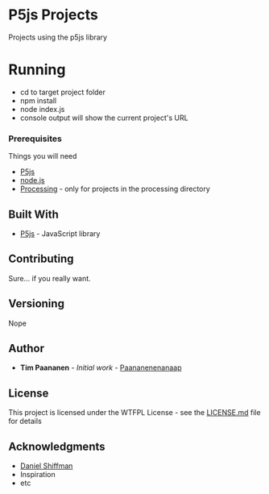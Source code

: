 # P5js Projects
Projects using the p5js library

# Running
* cd to target project folder
* npm install
* node index.js
* console output will show the current project's URL

### Prerequisites

Things you will need

* [P5js](http://p5js.org/)
* [node.js](http://nodejs.org/)
* [Processing](https://processing.org/) - only for projects in the processing directory

## Built With

* [P5js](http://p5js.org/) - JavaScript library

## Contributing

Sure... if you really want.

## Versioning

Nope

## Author

* **Tim Paananen** - *Initial work* - [Paananenenanaap](https://github.com/paananen/)


## License

This project is licensed under the WTFPL License - see the [LICENSE.md](LICENSE.md) file for details

## Acknowledgments

* [Daniel Shiffman](https://github.com/shiffman)
* Inspiration
* etc
